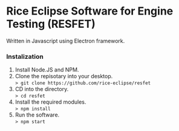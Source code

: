 # Rice Eclipse Software for Engine Testing (RESFET)
Written in Javascript using Electron framework.

### Instalization
1. Install Node.JS and NPM.  
2. Clone the repisotary into your desktop.  
`> git clone https://github.com/rice-eclipse/resfet`
4. CD into the directory.  
`> cd resfet`
5. Install the required modules.  
`> npm install`
6. Run the software.  
`> npm start`
